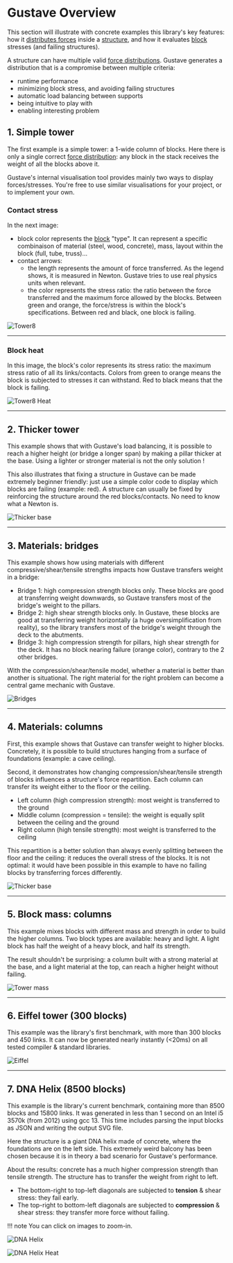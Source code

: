 # Gustave Overview

This section will illustrate with concrete examples this library's key features: how it [distributes forces](lexicon.md#force-distribution) inside a [structure](lexicon.md#structure), and how it evaluates [block](lexicon.md#block) stresses (and failing structures).

A structure can have multiple valid [force distributions](lexicon.md#force-distribution). Gustave generates a distribution that is a compromise between multiple criteria:

- runtime performance
- minimizing block stress, and avoiding failing structures
- automatic load balancing between supports
- being intuitive to play with
- enabling interesting problem

## 1. Simple tower

The first example is a simple tower: a 1-wide column of blocks. Here there is only a single correct [force distribution](lexicon.md#force-distribution): any block in the stack receives the weight of all the blocks above it.

Gustave's internal visualisation tool provides mainly two ways to display forces/stresses. You're free to use similar visualisations for your project, or to implement your own.

### Contact stress

In the next image:

- block color represents the [block](lexicon.md#block) "type". It can represent a specific combinaison of material (steel, wood, concrete), mass, layout within the block (full, tube, truss)...
- contact arrows:
    - the length represents the amount of force transferred. As the legend shows, it is measured in Newton. Gustave tries to use real physics units when relevant.
    - the color represents the stress ratio: the ratio between the force transferred and the maximum force allowed by the blocks. Between green and orange, the force/stress is within the block's specifications. Between red and black, one block is failing.

![Tower8](images/tower8.svg)

---

### Block heat

In this image, the block's color represents its stress ratio: the maximum stress ratio of all its links/contacts. Colors from green to orange means the block is subjected to stresses it can withstand. Red to black means that the block is failing.

![Tower8 Heat](images/tower8-Heat.svg)

---

## 2. Thicker tower

This example shows that with Gustave's load balancing, it is possible to reach a higher height (or bridge a longer span) by making a pillar thicker at the base. Using a lighter or stronger material is not the only solution !

This also illustrates that fixing a structure in Gustave can be made extremely beginner friendly: just use a simple color code to display which blocks are failing (example: red). A structure can usually be fixed by reinforcing the structure around the red blocks/contacts. No need to know what a Newton is.

![Thicker base](images/thickerBase.svg)

---

## 3. Materials: bridges

This example shows how using materials with different compressive/shear/tensile strengths impacts how Gustave transfers weight in a bridge:

- Bridge 1: high compression strength blocks only. These blocks are good at transferring weight downwards, so Gustave transfers most of the bridge's weight to the pillars.
- Bridge 2: high shear strength blocks only. In Gustave, these blocks are good at transferring weight horizontally (a huge oversimplification from reality), so the library transfers most of the bridge's weight through the deck to the abutments.
- Bridge 3: high compression strength for pillars, high shear strength for the deck. It has no block nearing failure (orange color), contrary to the 2 other bridges.

With the compression/shear/tensile model, whether a material is better than another is situational. The right material for the right problem can become a central game mechanic with Gustave.

![Bridges](images/csBridges.svg)

---

## 4. Materials: columns

First, this example shows that Gustave can transfer weight to higher blocks. Concretely, it is possible to build structures hanging from a surface of foundations (example: a cave ceiling).

Second, it demonstrates how changing compression/shear/tensile strength of blocks influences a structure's force repartition. Each column can transfer its weight either to the floor or the ceiling.

- Left column (high compression strength): most weight is transferred to the ground
- Middle column (compression = tensile): the weight is equally split between the ceiling and the ground
- Right column (high tensile strength): most weight is transferred to the ceiling

This repartition is a better solution than always evenly splitting between the floor and the ceiling: it reduces the overall stress of the blocks. It is not optimal: it would have been possible in this example to have no failing blocks by transferring forces differently.

![Thicker base](images/tcColumns.svg)

---

## 5. Block mass: columns

This example mixes blocks with different mass and strength in order to build the higher columns. Two block types are available: heavy and light. A light block has half the weight of a heavy block, and half its strength.

The result shouldn't be surprising: a column built with a strong material at the base, and a light material at the top, can reach a higher height without failing.

![Tower mass](images/towerMass.svg)

---

## 6. Eiffel tower (300 blocks)

This example was the library's first benchmark, with more than 300 blocks and 450 links. It can now be generated nearly instantly (<20ms) on all tested compiler & standard libraries.

![Eiffel](images/eiffel.svg)

---

## 7. DNA Helix (8500 blocks)

This example is the library's current benchmark, containing more than 8500 blocks and 15800 links. It was generated in less than 1 second on an Intel i5 3570k (from 2012) using gcc 13. This time includes parsing the input blocks as JSON and writing the output SVG file.

Here the structure is a giant DNA helix made of concrete, where the foundations are on the left side. This extremely weird balcony has been chosen because it is in theory a bad scenario for Gustave's performance.

About the results: concrete has a much higher compression strength than tensile strength. The structure has to transfer the weight from right to left.

- The bottom-right to top-left diagonals are subjected to **tension** & shear stress: they fail early.
- The top-right to bottom-left diagonals are subjected to **compression** & shear stress: they transfer more force without failing.

!!! note
    You can click on images to zoom-in.

![DNA Helix](images/dnaHelix.svg)

![DNA Helix Heat](images/dnaHelix-Heat.svg)
